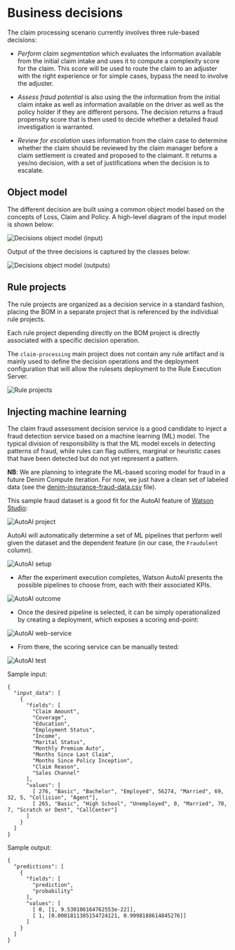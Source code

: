 # Business decisions
The claim processing scenario currently involves three rule-based decisions:

- *Perform claim segmentation* which evaluates the information available from the initial claim intake and uses it to compute a complexity score for the claim. This score will be used to route the claim to an adjuster with the right experience or for simple cases, bypass the need to involve the adjuster.

- *Assess fraud potential* is also using the the information from the initial claim intake as well as information available on the driver as well as the policy holder if they are different persons. The decision returns a fraud propensity score that is then used to decide whether a detailed fraud investigation is warranted.

- *Review for escalation* uses information from the claim case to determine whether the claim should be reviewed by the claim manager before a claim settlement is created and proposed to the claimant. It returns a yes/no decision, with a set of justifications when the decision is to escalate.

## <a name="odm-object-model"></a>Object model

The different decision are built using a common object model based on the concepts of Loss, Claim and Policy. A high-level diagram of the input model is shown below:

![Decisions object model (input)](images/decisions-bom-input.png "Decisions object model (input)")

Output of the three decisions is captured by the classes below:

![Decisions object model (outputs)](images/decisions-bom-output.png "Decisions object model (outputs)")

## Rule projects

The rule projects are organized as a decision service in a standard fashion, placing the BOM in a separate project that is referenced by the individual rule projects.

Each rule project depending directly on the BOM project is directly associated with a specific decision operation.

The `claim-processing` main project does not contain any rule artifact and is mainly used to define the decision operations and the deployment configuration that will allow the rulesets deployment to the Rule Execution Server.

![Rule projects](images/odm-projects-organization.png "Rule projects")


## Injecting machine learning

The claim fraud assessment decision service is a good candidate to inject a fraud detection service based on a machine learning (ML) model. The typical division of responsibility is that the ML model excels in detecting patterns of fraud, while rules can flag outliers, marginal or heuristic cases that have been detected but do not yet represent a pattern.

**NB**: We are planning to integrate the ML-based scoring model for fraud in a future Denim Compute iteration. For now, we just have a clean set of labeled data (see the [denim-insurance-fraud-data.csv](`https://github.com/ibm-cloud-architecture/denim-compute/source/ml/denim-insurance-fraud-data.csv`) file).

This sample fraud dataset is a good fit for the AutoAI feature of [Watson Studio](https://cloud.ibm.com/catalog/services/machine-learning):

![AutoAI project](images/ml-project-type.png)

AutoAI will automatically determine a set of ML pipelines that perform well given the dataset and the dependent feature (in our case, the `Fraudulent` column).

![AutoAI setup](images/ml-auto-ai-setup.png)

- After the experiment execution completes, Watson AutoAI presents the possible pipelines to choose from, each with their associated KPIs.

![AutoAI outcome](images/ml-auto-ai-experiment.png)

- Once the desired pipeline is selected, it can be simply operationalized by creating a deployment, which exposes a scoring end-point:

![AutoAI web-service](images/ml-auto-ai-ws.png)

- From there, the scoring service can be manually tested:

![AutoAI test](images/ml-auto-ai-test.png)

Sample input:
```
{
  "input_data": [
    {
      "fields": [
        "Claim Amount",
        "Coverage",
        "Education",
        "Employment Status",
        "Income",
        "Marital Status",
        "Monthly Premium Auto",
        "Months Since Last Claim",
        "Months Since Policy Inception",
        "Claim Reason",
        "Sales Channel"
      ],
      "values": [
        [ 276, "Basic", "Bachelor", "Employed", 56274, "Married", 69, 32, 5, "Collision", "Agent"],
        [ 265, "Basic", "High School", "Unemployed", 0, "Married", 70, 7, "Scratch or Dent", "CallCenter"]
      ]
    }
  ]
}
```

Sample output:
```
{
  "predictions": [
    {
      "fields": [
        "prediction",
        "probability"
      ],
      "values": [
        [ 0, [1, 9.530106164762553e-22]],
        [ 1, [0.0001811385154724121, 0.9998188614845276]]
      ]
    }
  ]
}
```